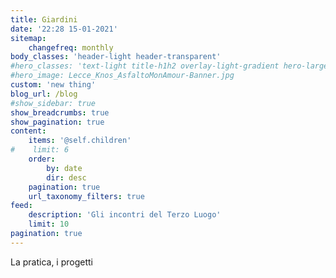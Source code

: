 ```yaml
---
title: Giardini
date: '22:28 15-01-2021'
sitemap:
    changefreq: monthly
body_classes: 'header-light header-transparent'
#hero_classes: 'text-light title-h1h2 overlay-light-gradient hero-large parallax'
#hero_image: Lecce_Knos_AsfaltoMonAmour-Banner.jpg
custom: 'new thing'
blog_url: /blog
#show_sidebar: true
show_breadcrumbs: true
show_pagination: true
content:
    items: '@self.children'
#    limit: 6
    order:
        by: date
        dir: desc
    pagination: true
    url_taxonomy_filters: true
feed:
    description: 'Gli incontri del Terzo Luogo'
    limit: 10
pagination: true
---
```


La pratica, i  progetti

